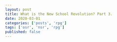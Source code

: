 ```yaml
---
layout: post
title: What is the New School Revolution? Part 3.
date: 2020-03-01
categories: ['posts', 'rpg']
tags: ['osr', 'nsr', 'rpg']
published: false
---
```

